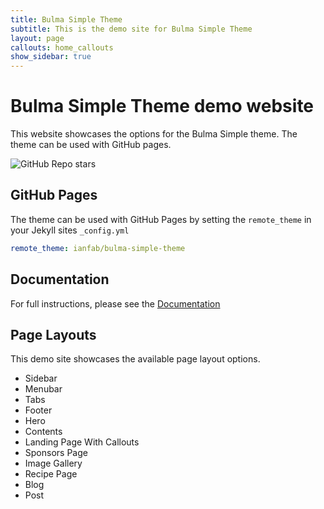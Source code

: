 ```yaml
---
title: Bulma Simple Theme
subtitle: This is the demo site for Bulma Simple Theme
layout: page
callouts: home_callouts
show_sidebar: true
---
```


# Bulma Simple Theme demo website

This website showcases the options for the Bulma Simple theme. The theme can be used with GitHub pages.

![GitHub Repo stars](https://img.shields.io/github/stars/ianfab/bulma-simple-theme?style=social)

## GitHub Pages

The theme can be used with GitHub Pages by setting the `remote_theme` in your Jekyll sites `_config.yml`

```yml
remote_theme: ianfab/bulma-simple-theme
```

## Documentation

For full instructions, please see the [Documentation](/docs/)

## Page Layouts

This demo site showcases the available page layout options. 

* Sidebar
* Menubar
* Tabs
* Footer
* Hero
* Contents
* Landing Page With Callouts
* Sponsors Page
* Image Gallery
* Recipe Page
* Blog
* Post
